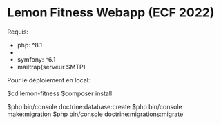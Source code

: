 <h1>Lemon Fitness Webapp (ECF 2022)</h1>

Requis:
<ul> 
    <li>php: ^8.1<li>
    <li>symfony: ^6.1</li>
    <li>mailtrap(serveur SMTP)</li>
</ul>


Pour le déploiement en local:

$cd lemon-fitness
$composer install

$php bin/console doctrine:database:create
$php bin/console make:migration
$php bin/console doctrine:migrations:migrate